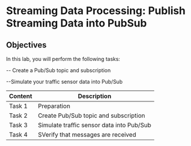 # Streaming Data Processing: Publish Streaming Data into PubSub 

## Objectives

In this lab, you will perform the following tasks:

--    Create a Pub/Sub topic and subscription

--Simulate your traffic sensor data into Pub/Sub

| Content | Description |
|---|---|
| Task 1 | Preparation |
| Task 2 | Create Pub/Sub topic and subscription |
| Task 3 | Simulate traffic sensor data into Pub/Sub |
| Task 4 | SVerify that messages are received |
